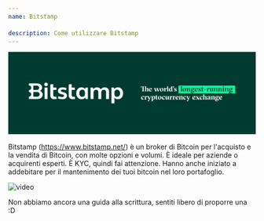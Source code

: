 ```yaml
---
name: Bitstamp

description: Come utilizzare Bitstamp
---
```


![cover](assets/cover.jpeg)

Bitstamp (https://www.bitstamp.net/) è un broker di Bitcoin per l'acquisto e la vendita di Bitcoin, con molte opzioni e volumi. È ideale per aziende o acquirenti esperti. È KYC, quindi fai attenzione. Hanno anche iniziato a addebitare per il mantenimento dei tuoi bitcoin nel loro portafoglio.

![video](https://youtu.be/enL6T9J-LnQ)

Non abbiamo ancora una guida alla scrittura, sentiti libero di proporre una :D

